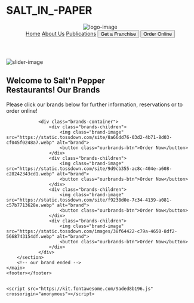 # SALT_IN_-PAPER<!DOCTYPE html>
<html lang="en">

<head>
    <meta charset="UTF-8">
    <meta name="viewport" content="width=device-width, initial-scale=1.0">
    <title>Document</title>
    <link rel="stylesheet" href="./styles/style.css">
</head>

<body>
    <!-- navbar started -->
    <header>
        <nav>
            <div class="logo">
                <img class="main-logo" src="./assets/images/logo.webp" alt="logo-image">
            </div>
            <div class="nav-items">
                <a href="#">Home</a>
                <a href="#">About Us</a>
                <a href="#">Publications</a>
                <button class="franchise-btn">Get a Franchise</button>
                <button class="order-btn">Order Online <span class="order-icon"><i
                            class="fa-solid fa-arrow-right"></i></span></button>
            </div>
        </nav>
    </header>
    <!-- navbar ended -->
    <main>
        <section>
            <img class="slider-image" src="https://static.tossdown.com/images/8f5e8fa1-19e4-4561-89e4-5647759c78e1.webp"
                alt="slider-image">
        </section>
        <!-- our brand started -->
        <section class="our-brand">
            <h2>Welcome to <span class="futurak-font">Salt'n Pepper</span> <br />
                Restaurants! Our Brands</h2>
                <p>Please click our brands below for further information, reservations or to order online!</p>
            
                <div class="brands-container">
                    <div class="brands-children">
                        <img class="brand-image" src="https://static.tossdown.com/site/8a66dd76-03d2-4b71-8d03-cf045f0248a7.webp" alt="brand">
                        <button class="ourbrands-btn">Order Now</button>
                    </div>
                    <div class="brands-children">
                        <img class="brand-image" src="https://static.tossdown.com/site/9d9cb355-ac8c-404e-a608-c28242343cd1.webp" alt="brand">
                        <button class="ourbrands-btn">Order Now</button>
                    </div>
                    <div class="brands-children">
                        <img class="brand-image" src="https://static.tossdown.com/site/f9238d0e-7c34-4139-a081-c57b7713628e.webp" alt="brand">
                        <button class="ourbrands-btn">Order Now</button>
                    </div>
                    <div class="brands-children">
                        <img class="brand-image" src="https://static.tossdown.com/images/38f64422-c79a-4650-8df2-5668743154df.webp" alt="brand">
                        <button class="ourbrands-btn">Order Now</button>
                    </div>
                </div>
        </section>
        <!-- our brand ended -->
    </main>
    <footer></footer>


    <script src="https://kit.fontawesome.com/9aded8b196.js" crossorigin="anonymous"></script>
</body>

</html>